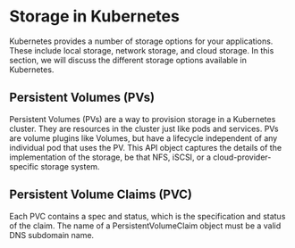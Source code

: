 # Storage in Kubernetes
Kubernetes provides a number of storage options for your applications. These include local storage, network storage, and cloud storage. In this section, we will discuss the different storage options available in Kubernetes.

## Persistent Volumes (PVs)
Persistent Volumes (PVs) are a way to provision storage in a Kubernetes cluster. They are resources in the cluster just like pods and services. PVs are volume plugins like Volumes, but have a lifecycle independent of any individual pod that uses the PV. This API object captures the details of the implementation of the storage, be that NFS, iSCSI, or a cloud-provider-specific storage system.

## Persistent Volume Claims (PVC)
Each PVC contains a spec and status, which is the specification and status of the claim. The name of a PersistentVolumeClaim object must be a valid DNS subdomain name.